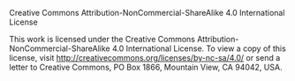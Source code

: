 Creative Commons Attribution-NonCommercial-ShareAlike 4.0 International License

This work is licensed under the Creative Commons Attribution-NonCommercial-ShareAlike 4.0 International License.
To view a copy of this license, visit http://creativecommons.org/licenses/by-nc-sa/4.0/ or send a letter to
Creative Commons, PO Box 1866, Mountain View, CA 94042, USA.